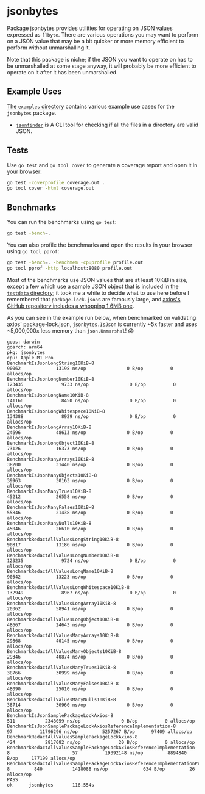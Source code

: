 # jsonbytes

Package jsonbytes provides utilities for operating on JSON values expressed as `[]byte`. There are various operations you may want to perform on a JSON value that may be a bit quicker or more memory efficient to perform without unmarshalling it.

Note that this package is niche; if the JSON you want to operate on has to be unmarshalled at some stage anyway, it will probably be more efficient to operate on it after it has been unmarshalled.



## Example Uses

[The `examples` directory](./examples) contains various example use cases for the `jsonbytes` package.

- [`jsonfinder`](./examples/jsonfinder) is A CLI tool for checking if all the files in a directory are valid JSON.




## Tests

Use `go test` and `go tool cover` to generate a coverage report and open it in your browser:

```bash
go test -coverprofile coverage.out .
go tool cover -html coverage.out
```



## Benchmarks

You can run the benchmarks using `go test`:

```bash
go test -bench=.
```

You can also profile the benchmarks and open the results in your browser using `go tool pprof`:

```bash
go test -bench=. -benchmem -cpuprofile profile.out
go tool pprof -http localhost:8080 profile.out
```

Most of the benchmarks use JSON values that are at least 10KiB in size, except a few which use a sample JSON object that is included in [the `testdata` directory](./testdata); it took me a while to decide what to use here before I remembered that `package-lock.json`s are famously large, and [axios's GitHub repository includes a whopping 1.6MB one](https://github.com/axios/axios/blob/v1.x/package-lock.json).

As you can see in the example run below, when benchmarked on validating axios' package-lock.json, `jsonbytes.IsJson` is currently ~5x faster and uses ~5,000,000x less memory than `json.Unmarshal`! 😱

```
goos: darwin
goarch: arm64
pkg: jsonbytes
cpu: Apple M1 Pro
BenchmarkIsJsonLongString10KiB-8                                                           90062             13198 ns/op               0 B/op          0 allocs/op
BenchmarkIsJsonLongNumber10KiB-8                                                          123435              9733 ns/op               0 B/op          0 allocs/op
BenchmarkIsJsonLongName10KiB-8                                                            141166              8450 ns/op               0 B/op          0 allocs/op
BenchmarkIsJsonLongWhitespace10KiB-8                                                      134388              8929 ns/op               0 B/op          0 allocs/op
BenchmarkIsJsonLongArray10KiB-8                                                            24696             48613 ns/op               0 B/op          0 allocs/op
BenchmarkIsJsonLongObject10KiB-8                                                           73126             16373 ns/op               0 B/op          0 allocs/op
BenchmarkIsJsonManyArrays10KiB-8                                                           38200             31440 ns/op               0 B/op          0 allocs/op
BenchmarkIsJsonManyObjects10KiB-8                                                          39963             30163 ns/op               0 B/op          0 allocs/op
BenchmarkIsJsonManyTrues10KiB-8                                                            45212             26558 ns/op               0 B/op          0 allocs/op
BenchmarkIsJsonManyFalses10KiB-8                                                           55846             21438 ns/op               0 B/op          0 allocs/op
BenchmarkIsJsonManyNulls10KiB-8                                                            45046             26610 ns/op               0 B/op          0 allocs/op
BenchmarkRedactAllValuesLongString10KiB-8                                                  90817             13186 ns/op               0 B/op          0 allocs/op
BenchmarkRedactAllValuesLongNumber10KiB-8                                                 123235              9724 ns/op               0 B/op          0 allocs/op
BenchmarkRedactAllValuesLongName10KiB-8                                                    90542             13223 ns/op               0 B/op          0 allocs/op
BenchmarkRedactAllValuesLongWhitespace10KiB-8                                             132949              8967 ns/op               0 B/op          0 allocs/op
BenchmarkRedactAllValuesLongArray10KiB-8                                                   20362             58941 ns/op               0 B/op          0 allocs/op
BenchmarkRedactAllValuesLongObject10KiB-8                                                  48667             24643 ns/op               0 B/op          0 allocs/op
BenchmarkRedactAllValuesManyArrays10KiB-8                                                  29868             40145 ns/op               0 B/op          0 allocs/op
BenchmarkRedactAllValuesManyObjects10KiB-8                                                 29346             40874 ns/op               0 B/op          0 allocs/op
BenchmarkRedactAllValuesManyTrues10KiB-8                                                   38766             30999 ns/op               0 B/op          0 allocs/op
BenchmarkRedactAllValuesManyFalses10KiB-8                                                  48090             25010 ns/op               0 B/op          0 allocs/op
BenchmarkRedactAllValuesManyNulls10KiB-8                                                   38714             30960 ns/op               0 B/op          0 allocs/op
BenchmarkIsJsonSamplePackageLockAxios-8                                                      511           2348059 ns/op               0 B/op          0 allocs/op
BenchmarkIsJsonSamplePackageLockAxiosReferenceImplementation-8                                97          11796296 ns/op         5257267 B/op      97409 allocs/op
BenchmarkRedactAllValuesSamplePackageLockAxios-8                                             424           2817082 ns/op              20 B/op          0 allocs/op
BenchmarkRedactAllValuesSamplePackageLockAxiosReferenceImplementation-8                       57          19392148 ns/op         8894840 B/op     177199 allocs/op
BenchmarkRedactAllValuesSamplePackageLockAxiosReferenceImplementationPremarshalled-8         840           1418088 ns/op             634 B/op         26 allocs/op
PASS
ok      jsonbytes       116.554s
```
